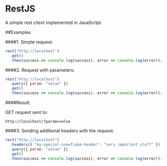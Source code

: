 # RestJS

A simple rest client implemented in JavaScript.

##Examples

####1. Simple request:

```javascript
rest("http://localhost")
  .get()
  .then(success => console.log(success), error => console.log(error));
```

####2. Request with parameters:

```javascript
rest("http://localhost")
  .query({ param: "value" })
  .get()
  .then(success => console.log(success), error => console.log(error));
```

####Result:

GET request sent to:
```
http://localhost/?param=value
```

####3. Sending additional headers with the request:

```javascript
rest("http://localhost")
  .headers({ "my-special-snowflake-header": "very important stuff" })
  .query({ param: "value" })
  .get()
  .then(success => console.log(success), error => console.log(error));
```
